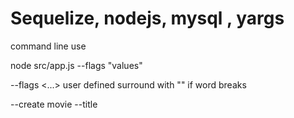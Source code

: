 # Sequelize, nodejs, mysql , yargs

command line use  

node src/app.js --flags "values"

--flags
<...> user defined surround with "" if word breaks

--create movie --title <title> --director <director> --rating <int>
--create actor --name <name> --age <int> --nationality <nationality>
  (--title and --name required others optional)
  
  ## reading a full table
  --readAll actor
  --readAll movie
  --read actor
  --read movie
  
  
  --read actor --where "query string"
  --read movie --where "query string"
  the query string needs to be surrouned by ""
  the string is a key:value chain matching table keys
  eg
  --read actor --where "name:Ben Affleck"
  --read movie --where "rating:3"
  --read movie --where "rating:3,director:Ben Affleck"
  --read actor --where "nationality:english,age:32"
  


